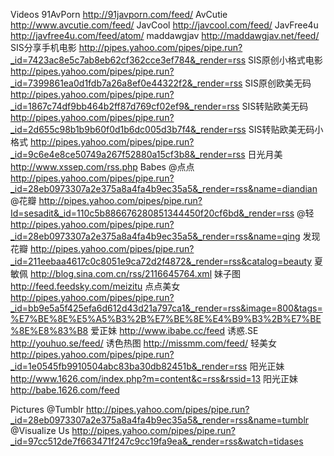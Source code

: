 Videos
	91AvPorn
		http://91javporn.com/feed/
	AvCutie
		http://www.avcutie.com/feed/
	JavCool
		http://javcool.com/feed/
	JavFree4u
		http://javfree4u.com/feed/atom/
	maddawgjav
		http://maddawgjav.net/feed/
	SIS分享手机电影
		http://pipes.yahoo.com/pipes/pipe.run?_id=7423ac8e5c7ab8eb62cf362cce3ef784&_render=rss
	SIS原创小格式电影
		http://pipes.yahoo.com/pipes/pipe.run?_id=7399861ea0d1fdb7a26a8ef0e44322f2&_render=rss
	SIS原创欧美无码
		http://pipes.yahoo.com/pipes/pipe.run?_id=1867c74df9bb464b2ff87d769cf02ef9&_render=rss
	SIS转贴欧美无码
		http://pipes.yahoo.com/pipes/pipe.run?_id=2d655c98b1b9b60f0d1b6dc005d3b7f4&_render=rss
	SIS转贴欧美无码小格式
		http://pipes.yahoo.com/pipes/pipe.run?_id=9c6e4e8ce50749a267f52880a15cf3b8&_render=rss
	日光月美
		http://www.xssep.com/rss.php
Babes
	@点点
		http://pipes.yahoo.com/pipes/pipe.run?_id=28eb0973307a2e375a8a4fa4b9ec35a5&_render=rss&name=diandian
	@花瓣
		http://pipes.yahoo.com/pipes/pipe.run?Id=sesadit&_id=110c5b886676280851344450f20cf6bd&_render=rss
	@轻
		http://pipes.yahoo.com/pipes/pipe.run?_id=28eb0973307a2e375a8a4fa4b9ec35a5&_render=rss&name=qing
	发现花瓣
		http://pipes.yahoo.com/pipes/pipe.run?_id=211eebaa4617c0c8051e9ca72d2f4872&_render=rss&catalog=beauty
	夏敏佩
		http://blog.sina.com.cn/rss/2116645764.xml
	妹子图
		http://feed.feedsky.com/meizitu
	点点美女
		http://pipes.yahoo.com/pipes/pipe.run?_id=bb9e5a5f425efa6d612d43d21a797ca1&_render=rss&image=800&tags=%E7%BE%8E%E5%A5%B3%2B%E7%BE%8E%E4%B9%B3%2B%E7%BE%8E%E8%83%B8
	爱正妹
		http://www.ibabe.cc/feed
	诱惑.SE
		http://youhuo.se/feed/
	诱色热图
		http://missmm.com/feed/
	轻美女
		http://pipes.yahoo.com/pipes/pipe.run?_id=1e0545fb9910504abc83ba30db82451b&_render=rss
	阳光正妹
		http://www.1626.com/index.php?m=content&c=rss&rssid=13
	阳光正妹
		http://babe.1626.com/feed
	
Pictures
	@Tumblr
		http://pipes.yahoo.com/pipes/pipe.run?_id=28eb0973307a2e375a8a4fa4b9ec35a5&_render=rss&name=tumblr
	@Visualize Us
		http://pipes.yahoo.com/pipes/pipe.run?_id=97cc512de7f663471f247c9cc19fa9ea&_render=rss&watch=tidases
